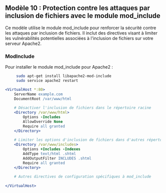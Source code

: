 ## Modèle 10 : Protection contre les attaques par inclusion de fichiers avec le module mod_include

Ce modèle utilise le module mod_include pour renforcer la sécurité contre les attaques par inclusion de fichiers. Il inclut des directives visant à limiter les vulnérabilités potentielles associées à l'inclusion de fichiers sur votre serveur Apache2.
### ModInclude
Pour installer le module mod_include pour Apache2 :
```bash
     sudo apt-get install libapache2-mod-include
     sudo service apache2 restart
```
```apache
<VirtualHost *:80>
    ServerName example.com
    DocumentRoot /var/www/html
    
    # Désactiver l'inclusion de fichiers dans le répertoire racine
    <Directory /var/www/html>
        Options -Includes
        AllowOverride None
        Require all granted
    </Directory>
    
    # Limiter les options d'inclusion de fichiers dans d'autres répertoires
    <Directory /var/www/includes>
        Options +Includes -Indexes
        AddType text/html .shtml
        AddOutputFilter INCLUDES .shtml
        Require all granted
    </Directory>
    
    # Autres directives de configuration spécifiques à mod_include
    
</VirtualHost>
